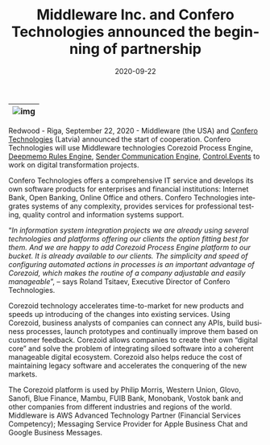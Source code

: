 ﻿---
date: '2020-09-22'
url: 'confero-middleware-partnership'
next: 'blue-finance-julio-gomez-corezoid'
title: 'Middleware Inc. and Confero Technologies announced the beginning of partnership'
description: 'Confero Technologies will use Middleware technologies Corezoid Process Engine, Deepmemo Rules Engine, Sender Communication Engine, Control.Events to work on digital transformation projects'
image: '/images/confero-middleware-partnership.png'
category:
    - 'Use cases'
subcategory:
	- 'Enterprise'
tags:
    - 'confero'
    - 'technologies'
    - 'partnership'
    - 'it'
    - 'software'
    - 'digital'
    - 'transformation'
    - 'ecosystem'
lang: 'en'

---
| ![img](/images/confero-middleware-partnership.png) |
| :---: |

Redwood - Riga, September 22, 2020 - Middleware (the USA) and [Confero Technologies](http://confero.tech) (Latvia) announced the start of cooperation. Confero Technologies will use Middleware technologies Corezoid Process Engine, [Deepmemo Rules Engine](https://deepmemo.ai/en), [Sender Communication Engine](https://sender.mobi/en/#1), [Control.Events](https://control.events/) to work on digital transformation projects.


Confero Technologies offers a comprehensive IT service and develops its own software products for enterprises and financial institutions: Internet Bank, Open Banking, Online Office and others. Confero Technologies integrates systems of any complexity, provides services for professional testing, quality control and information systems support.
  

“*In information system integration projects we are already using several technologies and platforms offering
our clients the option fitting best for them. And we are happy to add Corezoid Process Engine platform to our
bucket. It is already available to our clients. The simplicity and speed of configuring automated actions in
processes is an important advantage of Corezoid, which makes the routine of a company adjustable and
easily manageable*”, – says Roland Tsitaev, Executive Director of Confero Technologies.

  
Corezoid technology accelerates time-to-market for new products and speeds up introducing of the changes into existing services. Using Corezoid, business analysts of companies can connect any APIs, build business processes, launch prototypes and continually improve them based on customer feedback. Corezoid allows companies to create their own “digital core” and solve the problem of integrating siloed software into a coherent manageable digital ecosystem. Corezoid also helps reduce the cost of maintaining legacy software and accelerates the conquering of the new markets.

  
The Corezoid platform is used by Philip Morris, Western Union, Glovo, Sanofi, Blue Finance, Mambu, FUIB Bank, Monobank, Vostok bank and other companies from different industries and regions of the world. Middleware is AWS Advanced Technology Partner (Financial Services Competency); Messaging Service Provider for Apple Business Chat and Google Business Messages.
